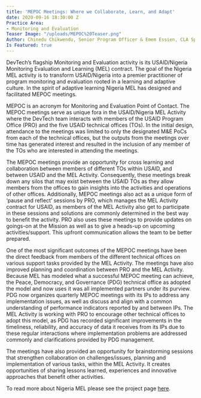 ```yaml
---
title: 'MEPOC Meetings: Where we Collaborate, Learn, and Adapt'
date: 2020-09-16 18:30:00 Z
Practice Area:
- Monitoring and Evaluation
Teaser Image: "/uploads/MEPOC%20Teaser.png"
Author: Chinedu Chikwendu, Senior Program Officer & Emem Essien, CLA Specialist
Is Featured: true
---
```


DevTech’s flagship Monitoring and Evaluation activity is its USAID/Nigeria Monitoring Evaluation and Learning (MEL) contract. The goal of the Nigeria MEL activity is to transform USAID/Nigeria into a premier practitioner of program monitoring and evaluation rooted in a learning and adaptive culture. In the spirit of adaptive learning Nigeria MEL has designed and facilitated MEPOC meetings. 

MEPOC is an acronym for Monitoring and Evaluation Point of Contact. The MEPOC meetings serve as unique fora in the USAID/Nigeria MEL Activity where the DevTech team interacts with members of the USAID Program Office (PRO) and the five USAID technical offices (TOs). In the initial design, attendance to the meetings was limited to only the designated M&E PoCs from each of the technical offices, but the outputs from the meetings over time has generated interest and resulted in the inclusion of any member of the TOs who are interested in attending the meetings. 

The MEPOC meetings provide an opportunity for cross learning and collaboration between members of different TOs within USAID, and between USAID and the MEL Activity. Consequently, these meetings break down any silos that may exist between the USAID TOs as they allow members from the offices to gain insights into the activities and operations of other offices. Additionally, MEPOC meetings also act as a unique form of ‘pause and reflect’ sessions by PRO, which manages the MEL Activity contract for USAID, as members of the MEL Activity also get to participate in these sessions and solutions are commonly determined in the best way to benefit the activity. PRO also uses these meetings to provide updates on goings-on at the Mission as well as to give a heads-up on upcoming activities/support. This upfront communication allows the team to be better prepared. 

One of the most significant outcomes of the MEPOC meetings have been the direct feedback from members of the different technical offices on various support tasks provided by the MEL Activity. The meetings have also improved planning and coordination between PRO and the MEL Activity. Because MEL has modeled what a successful MEPOC meeting can achieve, the Peace, Democracy, and Governance (PDG) technical office as adopted the model and now uses it was all implemented partners under its purview. PDG now organizes quarterly MEPOC meetings with its IPs to address any implementation issues, as well as discuss and align with a common understanding of performance indicators reported by and between IPs. The MEL Activity is working with PRO to encourage other technical offices to adopt this model, as PDG has recorded significant improvements in the timeliness, reliability, and accuracy of data it receives from its IPs due to these regular interactions where implementation problems are addressed commonly and clarifications provided by PDG management.    

The meetings have also provided an opportunity for brainstorming sessions that strengthen collaboration on challenges/issues, planning and implementation of various tasks, within the MEL Activity. It creates opportunities of sharing lessons learned, experiences and innovative approaches that benefit other activities. 

To read more about Nigeria MEL please see the project page [here](https://devtechsys.com/projects/Nigeria-Monitoring-Evaluation-and-Learning-Activity/).